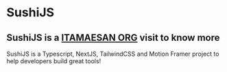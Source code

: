 # SushiJS

## SushiJS is a [ITAMAESAN ORG](https://github.com/itamaesanorg) visit to know more

SushiJS is a Typescript, NextJS, TailwindCSS and Motion Framer project to help developers build great tools!
